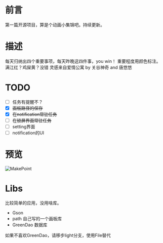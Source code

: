 
# 前言
第一篇开源项目，算是个动画小集锦吧。持续更新。

# 描述
每天归纳出四个重要事项，每天昨晚这四件事，you win！
重要程度用颜色标注。 满江红？鸡屎黄？没错 灵感来自爱情公寓 by 关谷神奇 and 唐悠悠

# TODO

- [ ] 任务有提醒不？
- [x] ~~画板路径的保存~~
- [x] ~~在notification常驻任务~~
- [ ] ~~在锁屏界面常驻任务~~
- [ ] setting界面
- [ ] notification的UI

# 预览
![MakePoint](http://7xjizl.com1.z0.glb.clouddn.com/makepointGifPoint1.gif)

# Libs
比较简单的应用，没用啥库。

- Gson
- path  自己写的一个画板库
- GreenDao 数据库

如果不喜欢GreenDao，请移步light分支，使用File替代
